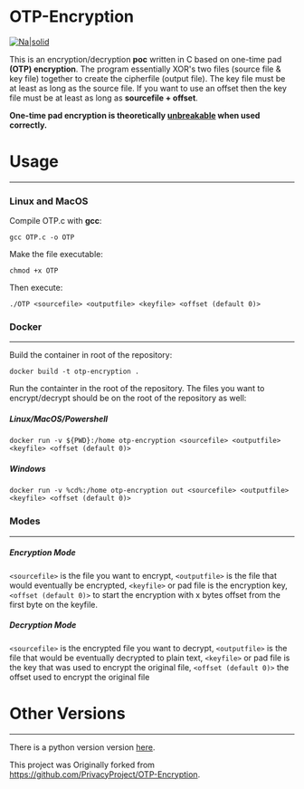 # OTP-Encryption

[![Na|solid](https://img.shields.io/badge/license-GPL-brightgreen)](https://github.com/r00ne/OTP-Encryption/blob/master/LICENSE)

This is an encryption/decryption **poc** written in C based on one-time pad **(OTP) encryption**. The program essentially XOR's two files (source file & key file) together to create the cipherfile (output file). The key file must be at least as long as the source file. If you want to use an offset then the key file must be at least as long as **sourcefile + offset**.

**One-time pad encryption is theoretically [unbreakable](https://en.wikipedia.org/wiki/One-time_pad) when used correctly.**

# Usage
----
### Linux and MacOS
Compile OTP.c with **gcc**:

    gcc OTP.c -o OTP

Make the file executable:

    chmod +x OTP

Then execute:

    ./OTP <sourcefile> <outputfile> <keyfile> <offset (default 0)>

### Docker
----
Build the container in root of the repository:

    docker build -t otp-encryption .

Run the containter in the root of the repository. The files you want to encrypt/decrypt should be on the root of the repository as well:

##### Linux/MacOS/Powershell
    docker run -v ${PWD}:/home otp-encryption <sourcefile> <outputfile> <keyfile> <offset (default 0)>
    
##### Windows
    docker run -v %cd%:/home otp-encryption out <sourcefile> <outputfile> <keyfile> <offset (default 0)>

### Modes
----
##### Encryption Mode
`<sourcefile>` is the file you want to encrypt, `<outputfile>` is the file that would eventually be encrypted, `<keyfile>` or pad file is the encryption key, `<offset (default 0)>` to start the encryption with x bytes offset from the first byte on the keyfile.

##### Decryption Mode
`<sourcefile>` is the encrypted file you want to decrypt, `<outputfile>` is the file that would be eventually decrypted to plain text, `<keyfile>` or pad file is the key that was used to encrypt the original file, `<offset (default 0)>` the offset used to encrypt the original file

# Other Versions
----
There is a python version version [here](https://github.com/r00ne/pyOTP-Encryption).

This project was Originally forked from https://github.com/PrivacyProject/OTP-Encryption.

